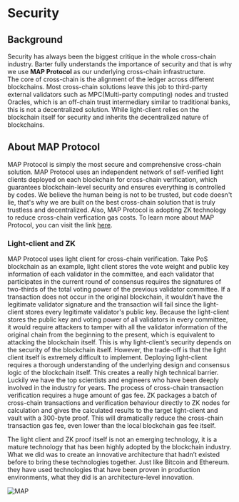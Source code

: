 # Security
## Background
Security has always been the biggest critique in the whole cross-chain industry. Barter fully understands the importance of security and that is why we use **MAP Protocol** as our underlying cross-chain infrastructure.   
The core of cross-chain is the alignment of the ledger across different blockchains. Most cross-chain solutions leave this job to third-party external validators such as MPC(Multi-party computing) nodes and trusted Oracles, which is an off-chain trust intermediary similar to traditional banks, this is not a decentralized solution. While light-client relies on the blockchain itself for security and inherits the decentralized nature of blockchains. 

## About MAP Protocol
MAP Protocol is simply the most secure and comprehensive cross-chain solution. MAP Protocol uses an independent network of self-verified light clients deployed on each blockchain for cross-chain verification, which guarantees blockchain-level security and ensures everything is controlled by codes.  We believe the human being is not to be trusted, but code doesn't lie, that's why we are built on the best cross-chain solution that is truly trustless and decentralized. Also, MAP Protocol is adopting ZK technology to reduce cross-chain verfication gas costs. To learn more about MAP Protocol, you can visit the link [here](https://files.maplabs.io/pdf/mapprotocol_whitepaper_en.pdf).  

### Light-client and ZK

MAP Protocol uses light client for cross-chain verification. Take PoS blockchain as an example, light client stores the vote weight and public key information of each validator in the committee, and each validator that participates in the current round of consensus requires the signatures of two-thirds of the total voting power of the previous validator committee. If a transaction does not occur in the original blockchain, it wouldn’t have the legitimate validator signature and the transaction will fail since the light-client stores every legitimate validator's public key. Because the light-client stores the public key and voting power of all validators in every committee, it would require attackers to tamper with all the validator information of the original chain from the beginning to the present, which is equivalent to attacking the blockchain itself. This is why light-client’s security depends on the security of the blockchain itself. However, the trade-off is that the light client itself is extremely difficult to implement. Deploying light-client requires a thorough understanding of the underlying design and consensus logic of the blockchain itself. This creates a really high technical barrier. Luckily we have the top scientists and engineers who have been deeply involved in the industry for years.
The process of cross-chain transaction verification requires a huge amount of gas fee. ZK packages a batch of cross-chain transactions and verification behaviour directly to ZK nodes for calculation and gives the calculated results to the target light-client and vault with a 300-byte proof. This will dramatically reduce the cross-chain transaction gas fee, even lower than the local blockchain gas fee itself.

The light client and ZK proof itself is not an emerging technology, it is a mature technology that has been highly adopted by the blockchain industry. What we did was to create an innovative architecture that hadn’t existed before to bring these technologies together. Just like Bitcoin and Ethereum. they have used technologies that have been proven in production environments, what they did is an architecture-level innovation. 

![MAP](/img/MAP.png "MAP")  